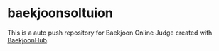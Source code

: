 # baekjoonsoltuion
This is a auto push repository for Baekjoon Online Judge created with [BaekjoonHub](https://github.com/BaekjoonHub/BaekjoonHub).
